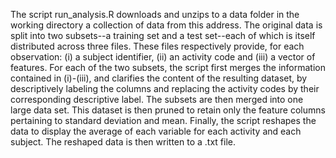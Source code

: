 The script run_analysis.R downloads and unzips to a data folder in the working directory a collection of data from this address. The original data is split into two subsets--a training set and a test set--each of which is itself distributed across three files. These files respectively provide, for each observation: (i) a subject identifier, (ii) an activity code and (iii) a vector of features. For each of the two subsets, the script first merges the information contained in (i)-(iii), and clarifies the content of the resulting dataset, by descriptively labeling the columns and replacing the activity codes by their corresponding descriptive label. The subsets are then merged into one large data set. This dataset is then pruned to retain only the feature columns pertaining to standard deviation and mean. Finally, the script reshapes the data to display the average of each variable for each activity and each subject. The reshaped data is then written to a .txt file. 
